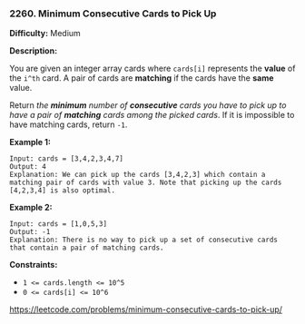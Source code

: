 ### 2260. Minimum Consecutive Cards to Pick Up

**Difficulty:** Medium

**Description:**

You are given an integer array cards where `cards[i]` represents the **value** of the `i^th` card. A pair of cards are **matching** if the cards have the **same** value.

Return *the **minimum** number of **consecutive** cards you have to pick up to have a pair of **matching** cards among the picked cards*. If it is impossible to have matching cards, return `-1`.

**Example 1:**
    
    Input: cards = [3,4,2,3,4,7]
    Output: 4
    Explanation: We can pick up the cards [3,4,2,3] which contain a matching pair of cards with value 3. Note that picking up the cards [4,2,3,4] is also optimal.

**Example 2:**

    Input: cards = [1,0,5,3]
    Output: -1
    Explanation: There is no way to pick up a set of consecutive cards that contain a pair of matching cards.

**Constraints:**
- `1 <= cards.length <= 10^5`
- `0 <= cards[i] <= 10^6`

https://leetcode.com/problems/minimum-consecutive-cards-to-pick-up/